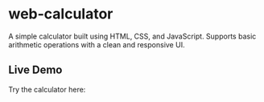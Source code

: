 # web-calculator

A simple calculator built using HTML, CSS, and JavaScript. Supports basic arithmetic operations with a clean and responsive UI.

## Live Demo  

Try the calculator here:
